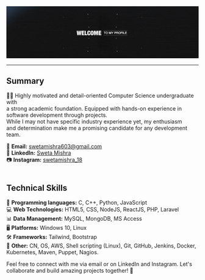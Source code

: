 <div align="center">
  <img src="https://github.com/swetamishra123/swetamishra123/raw/main/download.gif" alt="Download GIF">
</div>

---



## Summary

👩‍🎓 Highly motivated and detail-oriented Computer Science undergraduate with <br> a strong academic foundation. Equipped with hands-on experience in software development through projects. <br> While I may not have specific industry experience yet, my enthusiasm<br>  and determination make me a promising candidate for any development team.

📧 **Email:** swetamishra603@gmail.com <br>
🔗 **LinkedIn:** [Sweta Mishra](https://www.linkedin.com/in/sweta-mishra-9947041b0/) <br> 
📷 **Instagram:** [swetamishra_18](https://www.instagram.com/swetamishra_18/)<br> </br>

## Technical Skills

🚀 **Programming languages:** C, C++, Python, JavaScript <br> 
💻 **Web Technologies:** HTML5, CSS, NodeJS, ReactJS, PHP, Laravel <br> 
📊 **Data Management:** MySQL, MongoDB, MS Access<br> 
🖥️ **Platforms:** Windows 10, Linux<br> 
🛠️ **Frameworks:** Tailwind, Bootstrap<br> 
🔧 **Other:** CN, OS, AWS, Shell scripting (Linux), Git, GitHub, Jenkins, Docker, Kubernetes, Maven, Puppet, Nagios.<br> 

Feel free to connect with me via email or on LinkedIn and Instagram. Let's collaborate and build amazing projects together! 🚀
